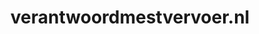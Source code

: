 ---
layout: post
title: "verantwoordmestvervoer.nl"
internal_url: "/dutchgov/verantwoordmestvervoer.nl.html"
subdomains_count: 4
all_subdomains_count: 4
urls_count: 4
ssl_rank: 0
http_rank: 70
url_link: /data/verantwoordmestvervoer.nl/urls.txt
all_subdomains_link: /data/verantwoordmestvervoer.nl/all_subdomains.txt
subdomains_link: /data/verantwoordmestvervoer.nl/subdomains.txt
categories: dutchgov
---